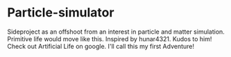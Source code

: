 # Particle-simulator
Sideproject as an offshoot from an interest in particle and matter simulation. Primitive life would move like this.
Inspired by hunar4321. Kudos to him!
Check out Artificial Life on google.
I'll call this my first Adventure!

